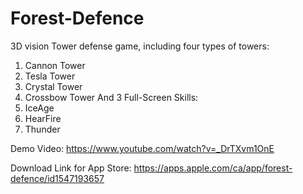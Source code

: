 # Forest-Defence

3D vision Tower defense game, including four types of towers:
1. Cannon Tower
2. Tesla Tower
3. Crystal Tower
4. Crossbow Tower
And 3 Full-Screen Skills:
1. IceAge
2. HearFire
3. Thunder

Demo Video: https://www.youtube.com/watch?v=_DrTXvm1OnE

Download Link for App Store: https://apps.apple.com/ca/app/forest-defence/id1547193657

